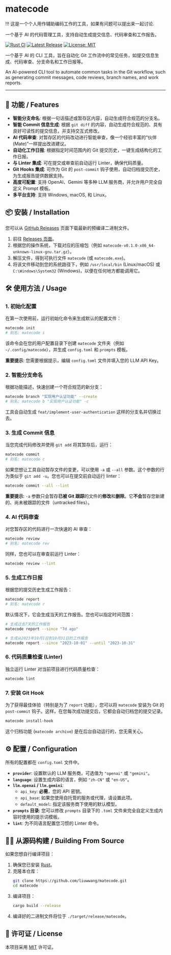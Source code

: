 # matecode

!!! 这是一个个人用作辅助编码工作的工具，如果有问题可以提出来一起讨论.

一个基于 AI 的代码管理工具，支持自动生成提交信息、代码审查和工作报告。

[![Rust CI](https://github.com/liuwwang/matecode/actions/workflows/ci.yml/badge.svg)](https://github.com/liuwwang/matecode/actions/workflows/ci.yml)
[![Latest Release](https://img.shields.io/github/v/release/liuwwang/matecode)](https://github.com/liuwwang/matecode/releases/latest)
[![License: MIT](https://img.shields.io/badge/License-MIT-yellow.svg)](https://opensource.org/licenses/MIT)

一个基于 AI 的 CLI 工具，旨在自动化 Git 工作流中的常见任务，如提交信息生成、代码审查、分支命名和工作日报等。

An AI-powered CLI tool to automate common tasks in the Git workflow, such as generating commit messages, code reviews, branch names, and work reports.

---

## 🚀 功能 / Features

-   **智能分支命名**: 根据一句话描述或暂存区内容，自动生成符合规范的分支名。
-   **智能 Commit 信息生成**: 根据 `git diff` 的内容，自动生成符合规范的、具有良好可读性的提交信息，并支持交互式修改。
-   **AI 代码审查**: 对暂存区的代码改动进行智能审查，像一个经验丰富的“伙伴(Mate)”一样提出改进建议。
-   **自动化工作日报**: 根据指定时间范围内的 Git 提交历史，一键生成结构化的工作日报。
-   **与 Linter 集成**: 可在提交或审查前自动运行 Linter，确保代码质量。
-   **Git Hooks 集成**: 可作为 Git 的 `post-commit` 钩子使用，自动归档提交历史，为生成报告提供数据支持。
-   **高度可配置**: 支持 OpenAI、Gemini 等多种 LLM 服务商，并允许用户完全自定义 Prompt 模板。
-   **多平台支持**: 支持 Windows, macOS, 和 Linux。

## 📦 安装 / Installation

您可以从 [GitHub Releases](https://github.com/liuwwang/matecode/releases) 页面下载最新的预编译二进制文件。

1.  前往 [Releases 页面](https://github.com/liuwwang/matecode/releases/latest)。
2.  根据您的操作系统，下载对应的压缩包（例如 `matecode-v0.1.0-x86_64-unknown-linux-gnu.tar.gz`）。
3.  解压文件，得到可执行文件 `matecode` (或 `matecode.exe`)。
4.  将该文件移动到您的系统路径下，例如 `/usr/local/bin` (Linux/macOS) 或 `C:\Windows\System32` (Windows)，以便在任何地方都能调用它。

## 🛠️ 使用方法 / Usage

### 1. 初始化配置

在第一次使用前，运行初始化命令来生成默认的配置文件：

```bash
matecode init
# 别名: matecode i
```

该命令会在您的用户配置目录下创建 `matecode` 文件夹（例如 `~/.config/matecode`），并生成 `config.toml` 和 `prompts` 模板。

**重要提示**: 您需要根据提示，编辑 `config.toml` 文件并填入您的 LLM API Key。

### 2. 智能分支命名

根据功能描述，快速创建一个符合规范的新分支：

```bash
matecode branch "实现用户认证功能" --create
# 别名: matecode b "实现用户认证功能" -c
```
工具会自动生成 `feat/implement-user-authentication` 这样的分支名并切换过去。

### 3. 生成 Commit 信息

当您完成代码修改并使用 `git add` 将其暂存后，运行：

```bash
matecode commit
# 别名: matecode c
```

如果您想让工具自动暂存文件的变更，可以使用 `-a` 或 `--all` 参数。这个参数的行为类似于 `git add -u`。您也可以在提交前自动运行 linter：

```bash
matecode commit --all --lint
```

**重要提示**: `-a` 参数只会暂存**已被 Git 跟踪**的文件的**修改**和**删除**。它**不会**暂存您新建的、尚未被跟踪的文件（untracked files）。

### 4. AI 代码审查

对您暂存区的代码进行一次快速的 AI 审查：

```bash
matecode review
# 别名: matecode rev
```
同样，您也可以在审查前运行 Linter：
```bash
matecode review --lint
```

### 5. 生成工作日报

根据您的提交历史生成工作报告：

```bash
matecode report
# 别名: matecode r
```

默认情况下，它会生成当天的工作报告。您也可以指定时间范围：

```bash
# 生成过去7天的工作报告
matecode report --since "7d ago"

# 生成从2023年10月1日到10月31日的工作报告
matecode report --since "2023-10-01" --until "2023-10-31"
```

### 6. 代码质量检查 (Linter)

独立运行 Linter 对当前项目进行代码质量检查：
```bash
matecode lint
```

### 7. 安装 Git Hook

为了获得最佳体验（特别是为了 `report` 功能），您可以将 `matecode` 安装为 Git 的 `post-commit` 钩子。这样，在您每次成功提交后，它都会自动归档您的提交记录。

```bash
matecode install-hook
```
这个归档功能 (`matecode archive`) 是在后台自动运行的，您无需关心。


## ⚙️ 配置 / Configuration

所有的配置都在 `config.toml` 文件中。

-   **`provider`**: 设置默认的 LLM 服务商，可选值为 `"openai"` 或 `"gemini"`。
-   **`language`**: 设置生成内容的语言，例如 `"zh-CN"` 或 `"en-US"`。
-   **`llm.openai` / `llm.gemini`**:
    -   `api_key`: **必需**，您的 API 密钥。
    -   `api_base`: 如果您使用自托管的服务或代理，请设置此项。
    -   `default_model`: 指定该服务商下使用的默认模型。
-   **`prompts` 目录**: 您可以修改 `prompts` 目录下的 `.toml` 文件来完全自定义生成内容时使用的提示词模板。
-   **`lint`**: 为不同语言配置您习惯的 Linter 命令。

## 🧑‍💻 从源码构建 / Building From Source

如果您想自行编译项目：

1.  确保您已安装 [Rust](https://www.rust-lang.org/tools/install)。
2.  克隆本仓库：
    ```bash
    git clone https://github.com/liuwwang/matecode.git
    cd matecode
    ```
3.  编译项目：
    ```bash
    cargo build --release
    ```
4.  编译好的二进制文件将位于 `./target/release/matecode`。

## 📜 许可证 / License

本项目采用 [MIT](https://opensource.org/licenses/MIT) 许可证。

